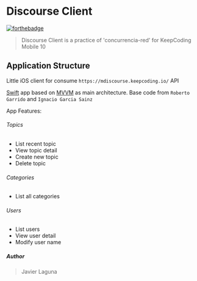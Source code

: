# Discourse Client

[![forthebadge](https://forthebadge.com/images/badges/made-with-swift.svg)](https://forthebadge.com)

> Discourse Client is a practice of 'concurrencia-red' for KeepCoding Mobile 10

## Application Structure

Little iOS client for consume `https://mdiscourse.keepcoding.io/` API

[Swift](https://developer.apple.com/swift/) app based on [MVVM](https://en.wikipedia.org/wiki/Model%E2%80%93view%E2%80%93viewmodel) as main architecture. Base code from `Roberto Garrido` and `Ignacio Garcia Sainz`

App Features:

###### Topics
   - List recent topic
   - View topic detail
   - Create new topic
   - Delete topic

###### Categories
   - List all categories
   
###### Users
   - List users
   - View user detail
   - Modify user name
   
##### Author
> Javier Laguna
